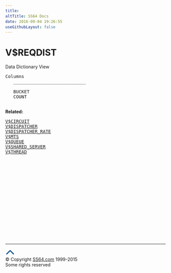 ```yaml
---
title:
altTitle: SS64 Docs
date: 2016-09-04 19:26:55
useGithubLayout: false
---
```

<!-- #BeginLibraryItem "/Library/head_orav.lbi" --><!-- #EndLibraryItem --><h1>V$REQDIST </h1>  
 <p> Data Dictionary View </p> 
 
<pre>Columns
   ___________________________
 
   BUCKET
   COUNT

</pre>
<p><b>Related:</b></p><pre><a href="V$CIRCUIT.html">V$CIRCUIT</a> 
<a href="V$DISPATCHER.html">V$DISPATCHER</a> 
<a href="V$DISPATCHER_RATE.html">V$DISPATCHER_RATE</a> 
<a href="V$MTS.html">V$MTS</a>
<a href="V$QUEUE.html">V$QUEUE</a> 
<a href="V$SHARED_SERVER.html">V$SHARED_SERVER</a> 
<a href="V$THREAD.html">V$THREAD</a> </pre><!-- #BeginLibraryItem "/Library/foot_orad.lbi" --><p>
<!-- oracle-footer -->
<ins class="adsbygoogle" style="display:inline-block;width:300px;height:250px" data-ad-client="ca-pub-6140977852749469" data-ad-slot="4275490898"></ins>
<script>
(adsbygoogle = window.adsbygoogle || []).push({});
</script></p>
<hr>
<div id="bl" class="footer"><a href="V$REQDIST.html#"><img src="../images/top.png" width="30" height="22" alt="Back to the Top"></a></div>
<div id="br" class="footer, tagline">© Copyright <a href="http://ss64.com/">SS64.com</a> 1999-2015<br>
Some rights reserved</div>
<!-- #EndLibraryItem -->

